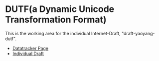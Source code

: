 # DUTF(a Dynamic Unicode Transformation Format)

This is the working area for the individual Internet-Draft, "draft-yaoyang-dutf".

* [Datatracker Page](https://datatracker.ietf.org/doc/draft-yaoyang-dutf)
* [Individual Draft](https://datatracker.ietf.org/doc/html/draft-yaoyang-dutf)